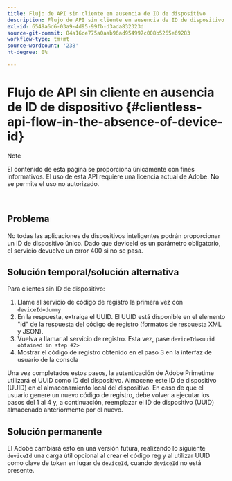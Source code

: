 ```yaml
---
title: Flujo de API sin cliente en ausencia de ID de dispositivo
description: Flujo de API sin cliente en ausencia de ID de dispositivo
exl-id: 6549a6d6-03a9-4d95-99fb-d3ada832323d
source-git-commit: 84a16ce775a0aab96ad954997c008b5265e69283
workflow-type: tm+mt
source-wordcount: '238'
ht-degree: 0%

---
```


# Flujo de API sin cliente en ausencia de ID de dispositivo {#clientless-api-flow-in-the-absence-of-device-id}

>[!NOTE]
>
>El contenido de esta página se proporciona únicamente con fines informativos. El uso de esta API requiere una licencia actual de Adobe. No se permite el uso no autorizado.

</br>


## Problema

No todas las aplicaciones de dispositivos inteligentes podrán proporcionar un ID de dispositivo único.  Dado que deviceId es un parámetro obligatorio, el servicio devuelve un error 400 si no se pasa.


## Solución temporal/solución alternativa

Para clientes sin ID de dispositivo:

1. Llame al servicio de código de registro la primera vez con `deviceId=dummy`
1. En la respuesta, extraiga el UUID. El UUID está disponible en el elemento &quot;id&quot; de la respuesta del código de registro (formatos de respuesta XML y JSON).
1. Vuelva a llamar al servicio de registro. Esta vez, pase `deviceId=<uuid obtained in step #2>`
1. Mostrar el código de registro obtenido en el paso 3 en la interfaz de usuario de la consola


Una vez completados estos pasos, la autenticación de Adobe Primetime utilizará el UUID como ID del dispositivo. Almacene este ID de dispositivo (UUID) en el almacenamiento local del dispositivo. En caso de que el usuario genere un nuevo código de registro, debe volver a ejecutar los pasos del 1 al 4 y, a continuación, reemplazar el ID de dispositivo (UUID) almacenado anteriormente por el nuevo.



## Solución permanente

El Adobe cambiará esto en una versión futura, realizando lo siguiente `deviceId` una carga útil opcional al crear el código reg y al utilizar UUID como clave de token en lugar de `deviceId`, cuando `deviceId` no está presente.

<!--
## Related Information

- [Clientless API Reference](/help/authentication/rest-api-reference.md)
-->
